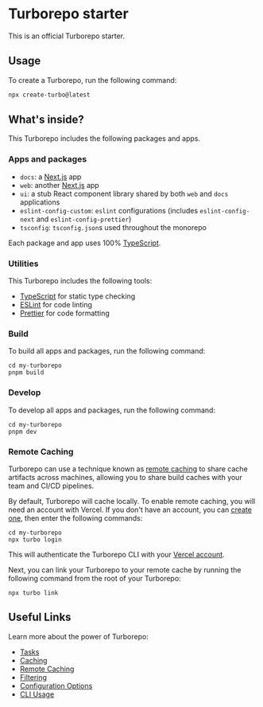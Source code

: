 # Turborepo starter

This is an official Turborepo starter.


## Usage

To create a Turborepo, run the following command:

```sh
npx create-turbo@latest
```


## What's inside?

This Turborepo includes the following packages and apps.


### Apps and packages

-   `docs`: a [Next.js](https://nextjs.org/) app
-   `web`: another [Next.js](https://nextjs.org/) app
-   `ui`: a stub React component library shared by both `web` and `docs` applications
-   `eslint-config-custom`: `eslint` configurations (includes `eslint-config-next` and `eslint-config-prettier`)
-   `tsconfig`: `tsconfig.json`s used throughout the monorepo

Each package and app uses 100% [TypeScript](https://www.typescriptlang.org/).


### Utilities

This Turborepo includes the following tools:

- [TypeScript](https://www.typescriptlang.org/) for static type checking
- [ESLint](https://eslint.org/) for code linting
- [Prettier](https://prettier.io) for code formatting


### Build

To build all apps and packages, run the following command:

```shell
cd my-turborepo
pnpm build
```


### Develop

To develop all apps and packages, run the following command:

```shell
cd my-turborepo
pnpm dev
```


### Remote Caching

Turborepo can use a technique known as [remote caching](https://turbo.build/repo/docs/core-concepts/remote-caching) to share cache artifacts across machines, allowing you to share build caches with your team and CI/CD pipelines.

By default, Turborepo will cache locally.
To enable remote caching, you will need an account with Vercel.
If you don't have an account, you can [create one](https://vercel.com/signup), then enter the following commands:

```shell
cd my-turborepo
npx turbo login
```

This will authenticate the Turborepo CLI with your [Vercel account](https://vercel.com/docs/concepts/personal-accounts/overview).

Next, you can link your Turborepo to your remote cache by running the following command from the root of your Turborepo:

```shell
npx turbo link
```


## Useful Links

Learn more about the power of Turborepo:

- [Tasks](https://turbo.build/repo/docs/core-concepts/monorepos/running-tasks)
- [Caching](https://turbo.build/repo/docs/core-concepts/caching)
- [Remote Caching](https://turbo.build/repo/docs/core-concepts/remote-caching)
- [Filtering](https://turbo.build/repo/docs/core-concepts/monorepos/filtering)
- [Configuration Options](https://turbo.build/repo/docs/reference/configuration)
- [CLI Usage](https://turbo.build/repo/docs/reference/command-line-reference)
